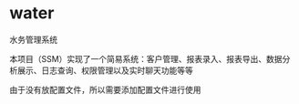 # water

水务管理系统

本项目（SSM）实现了一个简易系统：客户管理、报表录入、报表导出、数据分析展示、日志查询、权限管理以及实时聊天功能等等

由于没有放配置文件，所以需要添加配置文件进行使用
